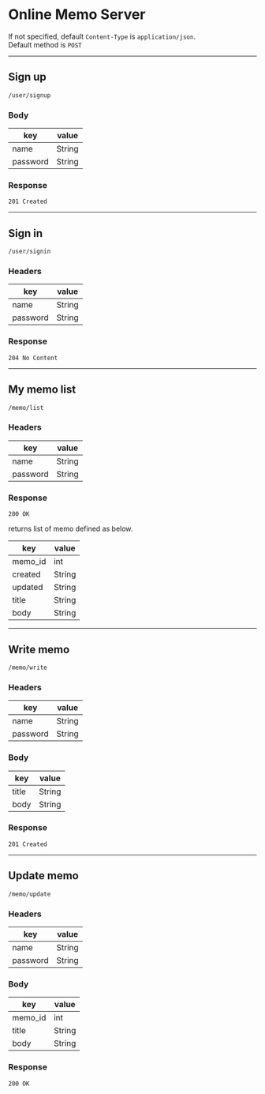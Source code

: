 # Online Memo Server

If not specified, default `Content-Type` is `application/json`.  
Default method is `POST`

---

## Sign up

`/user/signup`

### Body
key|value
---|---
name|String
password|String

### Response

`201 Created`

---

## Sign in

`/user/signin`

### Headers
key|value
---|---
name|String
password|String

### Response

`204 No Content`

---

## My memo list

`/memo/list`

### Headers
key|value
---|---
name|String
password|String

### Response

`200 OK`

returns list of memo defined as below.

key|value
---|---
memo_id|int
created|String
updated|String
title|String
body|String

---

## Write memo

`/memo/write`

### Headers
key|value
---|---
name|String
password|String

### Body
key|value
---|---
title|String
body|String

### Response

`201 Created`

---

## Update memo

`/memo/update`

### Headers
key|value
---|---
name|String
password|String

### Body
key|value
---|---
memo_id|int
title|String
body|String

### Response

`200 OK`